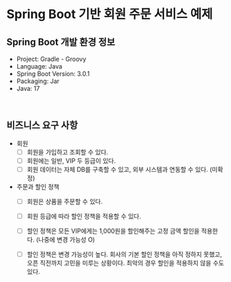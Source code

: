# Spring Boot 기반 회원 주문 서비스 예제 


## Spring Boot 개발 환경 정보

- Project: Gradle - Groovy
- Language: Java
- Spring Boot Version: 3.0.1
- Packaging: Jar
- Java: 17

<br>

## 비즈니스 요구 사항
- 회원
  - [ ] 회원을 가입하고 조회할 수 있다.
  - [ ] 회원에는 일반, VIP 두 등급이 있다.
  - [ ] 회원 데이터는 자체 DB를 구축할 수 있고, 외부 시스템과 연동할 수 있다. (미확정)
- 주문과 할인 정책
  - [ ] 회원은 상품을 주문할 수 있다.
  - [ ] 회원 등급에 따라 할인 정책을 적용할 수 있다.
  - [ ] 할인 정책은 모든 VIP에게는 1,000원을 할인해주는 고정 금액 할인을 적용한다. (나중에 변경 가능성 O)
  - [ ] 할인 정책은 변경 가능성이 높다. 회사의 기본 할인 정책을 아직 정하지 못했고, 오픈 직전까지 고민을 미루는 상황이다. 최악의 경우 할인을 적용하지 않을 수도 있다.

